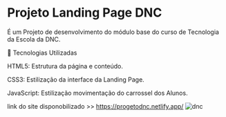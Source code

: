 # Projeto Landing Page DNC
É um Projeto de desenvolvimento do módulo base do curso de Tecnologia da Escola da DNC. 

🚀 Tecnologias Utilizadas

HTML5: Estrutura da página e conteúdo. 

CSS3: Estilização da interface da Landing Page. 

JavaScript: Estilização movimentação do carrossel dos Alunos. 

 
link do site disponobilizado >> https://progetodnc.netlify.app/
![dnc](https://github.com/user-attachments/assets/32a2347b-2fc9-4484-8e1f-4c9e9454071f)


